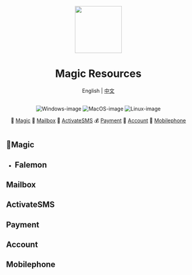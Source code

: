 <div align="center">
	<img src="https://avatars.githubusercontent.com/u/163280927?v=4" width="128" />
	<h1>Magic Resources</h1>
	<span>English | <a href="./README.zh.md">中文</a></span>
 	<br/><br/>

![Windows-image](https://img.shields.io/badge/-Windows-blue?logo=windows)
![MacOS-image](https://img.shields.io/badge/-MacOS-black?logo=apple)
![Linux-image](https://img.shields.io/badge/-Linux-333?logo=ubuntu)
 
🪈 [Magic](#Magic) 
📮 [Mailbox](#Mailbox) 
🔘 [ActivateSMS](#Mailbox) 
💰 [Payment](#Payment) 
🔑 [Account](#Account) 
📱 [Mobilephone](#Mobilephone) 
</div>


 
<h1> </h1>

## 🪈Magic

- Falemon
  - 

## Mailbox



## ActivateSMS



## Payment



## Account


## Mobilephone



